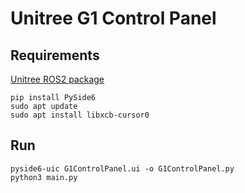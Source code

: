 # Unitree G1 Control Panel

## Requirements

[Unitree ROS2 package](https://github.com/unitreerobotics/unitree_ros2)

````
pip install PySide6
sudo apt update
sudo apt install libxcb-cursor0
````

## Run
````
pyside6-uic G1ControlPanel.ui -o G1ControlPanel.py
python3 main.py
````
